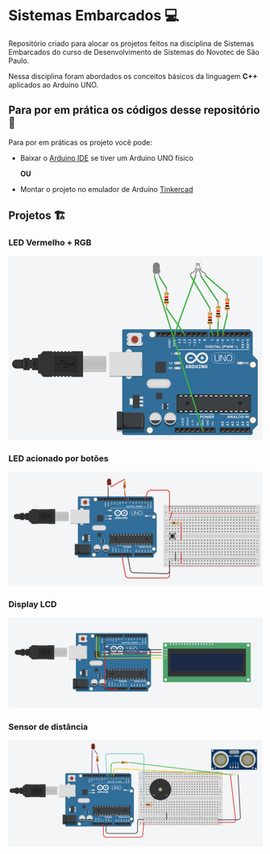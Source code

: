 <h1>Sistemas Embarcados 💻</h1>

<p>Repositório criado para alocar os projetos feitos na disciplina de Sistemas Embarcados do curso de 
Desenvolvimento de Sistemas do Novotec de São Paulo.
</p>
<p>Nessa disciplina foram abordados os conceitos básicos da linguagem <strong>C++</strong> aplicados ao Arduíno UNO.</p>

<h2>Para por em prática os códigos desse repositório 🦾</h2>

<p>Para por em práticas os projeto você pode: </p>
<ul>
    <li><p>Baixar o <a href="https://www.arduino.cc/en/software">Arduino IDE</a> se tiver um Arduino UNO físico</p></li>
    <p><strong>OU</strong></p>
    <li><p>Montar o projeto no emulador de Arduíno <a href="https://www.tinkercad.com/">Tinkercad</a></p></li>
</ul>

<h2>Projetos 🏗️</h2>

<h3>LED Vermelho + RGB</h3>
<img  src="./imgs/LED.png" alt="Minha Figura" >

<h3>LED acionado por botões</h3>
<img  src="./imgs/LED-por-btn.png" alt="Minha Figura" >

<h3>Display LCD</h3>
<img  src="./imgs/LCD.png" alt="Minha Figura" >

<h3>Sensor de distância</h3>
<img  src="./imgs/ultrassom.png" alt="Minha Figura" >